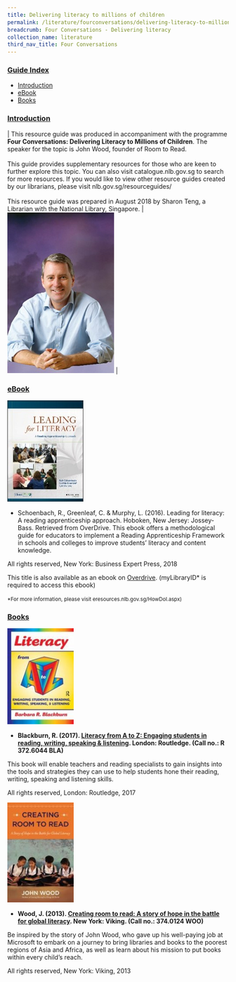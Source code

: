 ```yaml
---
title: Delivering literacy to millions of children
permalink: /literature/fourconversations/delivering-literacy-to-millions-of-children/
breadcrumb: Four Conversations - Delivering literacy
collection_name: literature
third_nav_title: Four Conversations
---
```


### <u>Guide Index</u>

* [Introduction](#introduction)
* [eBook​](#ebook)
* [Books​](#books)

### <u>Introduction</u>

| This resource guide was produced in accompaniment with the programme **Four Conversations: Delivering Literacy to Millions of Children**. The speaker for the topic is John Wood, founder of Room to Read. <br><br> This guide provides supplementary resources for those who are keen to further explore this topic. You can also visit catalogue.nlb.gov.sg to search for more resources. If you would like to view other resource guides created by our librarians, please visit nlb.gov.sg/resourceguides/ <br><br> This resource guide was prepared in August 2018 by Sharon Teng, a Librarian with the National Library, Singapore. | ![John wood image](/images/literature/fourconversations/john-wood.jpg) |

 
### <u>eBook​</u>

![Reading for literacy image](/images/literature/fourconversations/Leading-for-literacy-A-reading-apprenticeship-approach.jpg)

* Schoenbach, R., Greenleaf, C. & Murphy, L. (2016). Leading for literacy: A reading apprenticeship approach. Hoboken, New Jersey: Jossey-Bass. Retrieved from OverDrive.
This ebook offers a methodological guide for educators to implement a Reading Apprenticeship Framework in schools and colleges to improve students’ literacy and content knowledge.

All rights reserved, New York: Business Expert Press, 2018

This title is also available as an ebook on [Overdrive](https://nlb.overdrive.com/media/2519654). (myLibraryID* is required to access this ebook)

<small>*For more information, please visit eresources.nlb.gov.sg/HowDoI.aspx)</small>

### <u>Books​</u>

<img src="/images/literature/fourconversations/Literacy-from-A-to-Z.jpg" style="width: 30%;">

* **Blackburn, R. (2017). [Literacy from A to Z: Engaging students in reading, writing, speaking & listening](http://eservice.nlb.gov.sg/item_holding_s.aspx?bid=203100394). London: Routledge. (Call no.: R 372.6044 BLA)**

This book will enable teachers and reading specialists to gain insights into the tools and strategies they can use to help students hone their reading, writing, speaking and listening skills.

All rights reserved, London: Routledge, 2017

<img src="/images/literature/fourconversations/Creating-room-to-read.jpg" style="width: 30%;">

* **Wood, J. (2013). [Creating room to read: A story of hope in the battle for global literacy](http://eservice.nlb.gov.sg/item_holding_s.aspx?bid=200143743). New York: Viking. (Call no.: 374.0124 WOO)**

Be inspired by the story of John Wood, who gave up his well-paying job at Microsoft to embark on a journey to bring libraries and books to the poorest regions of Asia and Africa, as well as learn about his mission to put books within every child’s reach.

All rights reserved, New York: Viking, 2013